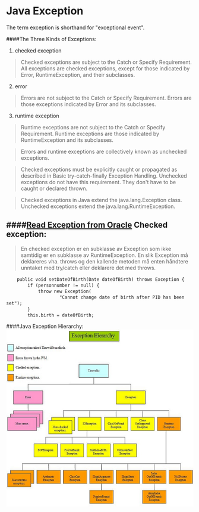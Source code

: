 Java Exception
=
The term exception is shorthand for "exceptional event".

####The Three Kinds of Exceptions:

1. checked exception
> Checked exceptions are subject to the Catch or Specify Requirement.
> All exceptions are checked exceptions, except for those indicated by
> Error, RuntimeException, and their subclasses.

2. error
>Errors are not subject to the Catch or Specify Requirement.
>Errors are those exceptions indicated by Error and its subclasses.

3. runtime exception
> Runtime exceptions are not subject to the Catch or Specify Requirement.
> Runtime exceptions are those indicated by RuntimeException and its subclasses.

> Errors and runtime exceptions are collectively known as unchecked exceptions.

> Checked exceptions must be explicitly caught or propagated as described in Basic try-catch-finally Exception Handling.
Unchecked exceptions do not have this requirement. They don't have to be caught or declared thrown.

> Checked exceptions in Java extend the java.lang.Exception class.
Unchecked exceptions extend the java.lang.RuntimeException.

####[Read Exception from Oracle][1]
Checked exception:
-
>En checked exception er en subklasse av Exception som ikke samtidig er en subklasse av RuntimeException. En slik Exception må deklareres vha. throws og den kallende metoden må enten håndtere unntaket med try/catch eller deklarere det med throws.

```
    public void setDateOfBirth(Date dateOfBirth) throws Exception { 
        if (personnumber != null) {
            throw new Exception(
                    "Cannot change date of birth after PID has been set");
        }
        this.birth = dateOfBirth; 
```

####Java Exception Hierarchy:
![Java Exception Hierarchy](exceptionhierarchy.jpg "Java Exception Hierarchy")

  [1]: http://docs.oracle.com/javase/tutorial/essential/exceptions/index.html
